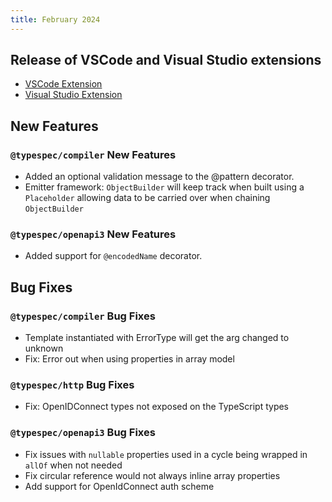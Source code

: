 ```yaml
---
title: February 2024
---
```


## Release of VSCode and Visual Studio extensions

- [VSCode Extension](https://marketplace.visualstudio.com/items?itemName=typespec.typespec-vscode)
- [Visual Studio Extension](https://marketplace.visualstudio.com/items?itemName=typespec.typespecvs)

## New Features

### `@typespec/compiler` New Features

- Added an optional validation message to the @pattern decorator.
- Emitter framework: `ObjectBuilder` will keep track when built using a `Placeholder` allowing data to be carried over when chaining `ObjectBuilder`

### `@typespec/openapi3` New Features

- Added support for `@encodedName` decorator.

## Bug Fixes

### `@typespec/compiler` Bug Fixes

- Template instantiated with ErrorType will get the arg changed to unknown
- Fix: Error out when using properties in array model

### `@typespec/http` Bug Fixes

- Fix: OpenIDConnect types not exposed on the TypeScript types

### `@typespec/openapi3` Bug Fixes

- Fix issues with `nullable` properties used in a cycle being wrapped in `allOf` when not needed
- Fix circular reference would not always inline array properties
- Add support for OpenIdConnect auth scheme

